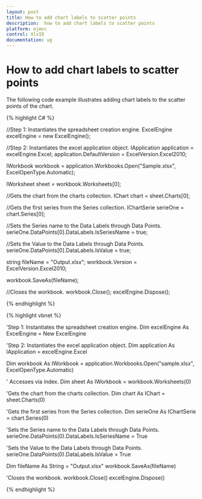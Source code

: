 ```yaml
---
layout: post
title: How to add chart labels to scatter points 
description:  how to add chart labels to scatter points
platform: ejmvc
control: XlsIO	
documentation: ug
---
```


#  How to add chart labels to scatter points

The following code example illustrates adding chart labels to the scatter points of the chart.

{% highlight C# %}

//Step 1: Instantiates the spreadsheet creation engine.
ExcelEngine excelEngine = new ExcelEngine();

//Step 2: Instantiates the excel application object.
IApplication application = excelEngine.Excel;
application.DefaultVersion = ExcelVersion.Excel2010;
 
IWorkbook workbook = application.Workbooks.Open("Sample.xlsx", ExcelOpenType.Automatic);
 
IWorksheet sheet = workbook.Worksheets[0];
 
//Gets the chart from the charts collection.
IChart chart = sheet.Charts[0];

//Gets the first series from the Series collection.
IChartSerie serieOne = chart.Series[0];       

//Sets the Series name to the Data Labels through Data Points.
serieOne.DataPoints[0].DataLabels.IsSeriesName = true;

//Sets the Value to the Data Labels through Data Points.
serieOne.DataPoints[0].DataLabels.IsValue = true;

string fileName = "Output.xlsx";
workbook.Version = ExcelVersion.Excel2010;
 
workbook.SaveAs(fileName);
 
//Closes the workbook.
workbook.Close();
excelEngine.Dispose();        

{% endhighlight %}

{% highlight vbnet %}

'Step 1: Instantiates the spreadsheet creation engine.
Dim excelEngine As ExcelEngine = New ExcelEngine
 
'Step 2: Instantiates the excel application object.
Dim application As IApplication = excelEngine.Excel
 
Dim workbook As IWorkbook = application.Workbooks.Open("sample.xlsx", ExcelOpenType.Automatic)
 
' Accesses via index.
Dim sheet As IWorkbook = workbook.Worksheets(0)
 
'Gets the chart from the charts collection.
Dim chart As IChart = sheet.Charts(0)

'Gets the first series from the Series collection.
Dim serieOne As IChartSerie = chart.Series(0)


'Sets the Series name to the Data Labels through Data Points.
serieOne.DataPoints(0).DataLabels.IsSeriesName = True

'Sets the Value to the Data Labels through Data Points.
serieOne.DataPoints(0).DataLabels.IsValue = True

 
Dim fileName As String = "Output.xlsx"
workbook.SaveAs(fileName)
 
'Closes the workbook.
workbook.Close()
excelEngine.Dispose()

{% endhighlight %}

